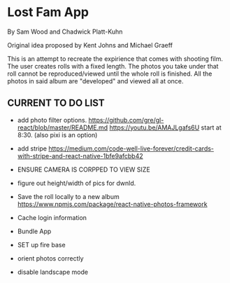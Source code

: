 # Lost Fam App
By Sam Wood and Chadwick Platt-Kuhn


Original idea proposed by Kent Johns and Michael Graeff

This is an attempt to recreate the expirience that comes with shooting film. The user creates rolls with a fixed length. The photos you take under that roll cannot be reproduced/viewed until the whole roll is finished. All the photos in said album are "developed" and viewed all at once.

## CURRENT TO DO LIST


- add photo filter options. https://github.com/gre/gl-react/blob/master/README.md
https://youtu.be/AMAJLgafs6U start at 8:30. (also pixi is an option)

- add stripe https://medium.com/code-well-live-forever/credit-cards-with-stripe-and-react-native-1bfe9afcbb42

- ENSURE CAMERA IS CORPPED TO VIEW SIZE

- figure out height/width of pics for dwnld.

- Save the roll locally to a new album https://www.npmjs.com/package/react-native-photos-framework

- Cache login information

- Bundle App

- SET up fire base

- orient photos correctly

- disable landscape mode


